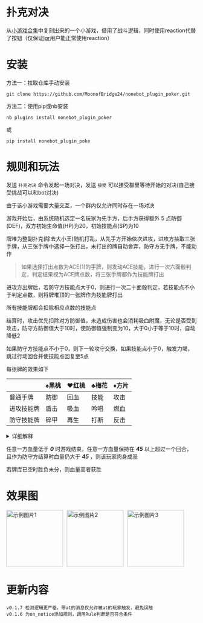 # 扑克对决

从[小游戏合集](https://github.com/KarisAya/nonebot_plugin_game_collection)中复刻出来的一个小游戏，借用了战斗逻辑，同时使用reaction代替了按钮（仅保证[lgr](https://github.com/linyuchen/Lagrange.Core)用户能正常使用reaction）

# 安装

方法一：拉取仓库手动安装

```
git clone https://github.com/MoonofBridge24/nonebot_plugin_poker.git
```

方法二：使用pip或nb安装

```
nb plugins install nonebot_plugin_poker
```

或

```
pip install nonebot_plugin_poke
```

# 规则和玩法

发送 `扑克对决` 命令发起一场对决，发送 `接受` 可以接受群里等待开始的对决(自己接受挑战可以和bot对决)

由于该小游戏需要大量交互，一个群内仅允许同时存在一场对决

游戏开始后，由系统随机选定一名玩家为先手方，后手方获得额外 5 点防御(DEF)，双方初始生命值(HP)为20，初始技能点(SP)为10

牌堆为整副扑克(除去大小王)随机打乱，从先手方开始依次进攻，进攻方抽取三张手牌，从三张手牌中选择一张打出，未打出的牌自动舍弃，防守方无手牌，不能动作

> 如果选择打出点数为ACE(1)的手牌，则发动ACE技能，进行一次六面骰判定，判定结果视为ACE牌点数，将三张手牌都作为技能牌打出

进攻方出牌后，若防守方技能点大于0，则进行一次二十面骰判定，若技能点不小于判定点数，则将牌堆顶的一张牌作为技能牌打出

所有技能牌都会扣除相应点数的技能点

结算时，攻击优先扣除对方防御值，未造成伤害也会消耗吸血附魔，无论是否受到攻击，防守方防御值大于10时，使防御值强制变为10，大于0小于等于10时，自动降低2

如果防守方技能点不小于0，则下一轮攻守交换，如果技能点小于0，触发力竭，跳过行动回合并使技能点回复至5点

每张牌的效果如下

|            | ♠黑桃 | ♥红桃 | ♣梅花 | ♦方片 |
| ---------- | ------ | ------ | ------ | ------ |
| 普通手牌   | 防御   | 回血   | 技能   | 攻击   |
| 进攻技能牌 | 盾击   | 吸血   | 吟唱   | 燃血   |
| 防守技能牌 | 碎甲   | 再生   | 打断   | 反击   |

<details>
<summary>详细解释</summary>

> 假设牌的点数为 `p`，则按照花色及牌的种类触发效果
>
> 防御：使自己的防御值(DEF)增加 `p`
>
> 回血：使自己的生命值(HP)回复 `p`
>
> 技能：使自己的技能点(SP)增加 `p`，进行一次二十面骰判定，若技能点不小于判定结果，则判定成功，将本回合其他两张手牌作为技能牌打出
>
> 攻击：本回合将对对方发动 `p`点攻击
>
> 盾击：黑桃牌作为进攻技能牌打出时，对对方发动 `p/2`点攻击，令自己防御值增加 `p/2`
>
> 吸血：回复 `p/2`点生命值，并获得吸血附魔(可叠加)，在下次发动攻击时，消耗所有附魔，若使对方生命值减少，则获得对方损失生命值一半的生命值
>
> 吟唱：使自己技能点增加 `p`，并额外打出一张随机技能牌(此牌花色一定不是梅花，点数为4到8之间)
>
> 燃血：使自己生命值降低 `p/2`点，对对方发动 `1.5*p`攻击
>
> 碎甲：使自己防御值提高 `p/2`，若该回合受到伤害，则令对方防御值减少 `p`
>
> 再生：使自己生命值回复 `p/2`，若该回合受到伤害，则额外回复 `p`
>
> 打断：此技能不消耗技能点，使对方技能点减少 `p`
>
> 反击：对对方发动 `p/2`点攻击，若该回合受到伤害，反伤 `50%`，反伤无视防御

---

</details>

任意一方血量低于 ***0*** 时游戏结束，任意一方血量保持在 ***45*** 以上超过一个回合，且作为防守方结算时血量仍大于 ***45*** ，则该玩家肉身成圣

若牌库已空时胜负未分，则血量高者获胜

# 效果图

<div style="display: flex;">
  <img src="image/1.jpg" alt="示例图片1" width="150" style="margin-right: 10px;">
  <img src="image/2.jpg" alt="示例图片2" width="150" style="margin-right: 10px;">
  <img src="image/3.jpg" alt="示例图片3" width="150">
</div>

# 更新内容

```
v0.1.7 检测逻辑更严格，带at的消息仅允许被at的玩家触发，避免误触
v0.1.6 为on_notice添加规则，调用Rule判断是否符合条件
```
